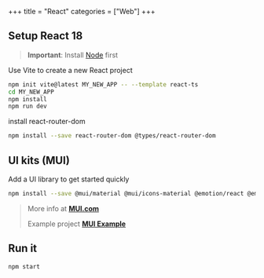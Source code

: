 +++
title = "React"
categories = ["Web"]
+++

## Setup React 18

> **Important**: Install [Node](/posts/node) first

Use Vite to create a new React project

```sh
npm init vite@latest MY_NEW_APP -- --template react-ts
cd MY_NEW_APP
npm install
npm run dev
```

install react-router-dom

```sh
npm install --save react-router-dom @types/react-router-dom
```

## UI kits (MUI)

Add a UI library to get started quickly

```sh
npm install --save @mui/material @mui/icons-material @emotion/react @emotion/styled
```

> More info at **[MUI.com](https://mui.com/)**
>
> Example project **[MUI Example](https://github.com/mui/material-ui/tree/master/examples/material-vite-ts)**

## Run it

```sh
npm start
```
